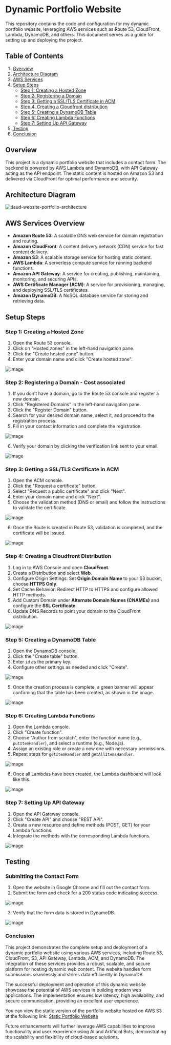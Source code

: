 # Dynamic Portfolio Website

This repository contains the code and configuration for my dynamic portfolio website, leveraging AWS services such as Route 53, CloudFront, Lambda, DynamoDB, and others. This document serves as a guide for setting up and deploying the project.

## Table of Contents

1. [Overview](#overview)
2. [Architecture Diagram](#architecture-diagram)
3. [AWS Services](#aws-services)
4. [Setup Steps](#setup-steps)
    - [Step 1: Creating a Hosted Zone](#step-1-creating-a-hosted-zone)
    - [Step 2: Registering a Domain](#step-2-registering-a-domain)
    - [Step 3: Getting a SSL/TLS Certificate in ACM](#step-3-getting-a-ssl/tls-certificate-in-acm)
    - [Step 4: Creating a Cloudfront distribution](#step-4-creating-a-cloudfront-distribution)
    - [Step 5: Creating a DynamoDB Table](#step-4-creating-a-dynamodb-table)
    - [Step 6: Creating Lambda Functions](#step-5-creating-lambda-functions)
    - [Step 7: Setting Up API Gateway](#step-6-setting-up-api-gateway)
5. [Testing](#testing)
6. [Conclusion](#conclusion)

## Overview

This project is a dynamic portfolio website that includes a contact form. The backend is powered by AWS Lambda and DynamoDB, with API Gateway acting as the API endpoint. The static content is hosted on Amazon S3 and delivered via CloudFront for optimal performance and security.

## Architecture Diagram

![daud-website-portfolio-architecture](https://github.com/user-attachments/assets/231df027-4df1-4529-8a7e-9b02e624a3a1)

## AWS Services Overview
- **Amazon Route 53**: A scalable DNS web service for domain registration and routing.
- **Amazon CloudFront**: A content delivery network (CDN) service for fast content delivery.
- **Amazon S3**: A scalable storage service for hosting static content.
- **AWS Lambda**: A serverless compute service for running backend functions.
- **Amazon API Gateway**: A service for creating, publishing, maintaining, monitoring, and securing APIs.
- **AWS Certificate Manager (ACM)**: A service for provisioning, managing, and deploying SSL/TLS certificates.
- **Amazon DynamoDB**: A NoSQL database service for storing and retrieving data.

## Setup Steps

### Step 1: Creating a Hosted Zone

1. Open the Route 53 console.
2. Click on "Hosted zones" in the left-hand navigation pane.
3. Click the "Create hosted zone" button.
4. Enter your domain name and click "Create hosted zone".

![image](https://github.com/user-attachments/assets/47432d5e-6454-4332-bc1f-c94860665777)

### Step 2: Registering a Domain - Cost associated

1. If you don't have a domain, go to the Route 53 console and register a new domain.
2. Click "Registered Domains" in the left-hand navigation pane.
3. Click the "Register Domain" button.
4. Search for your desired domain name, select it, and proceed to the registration process.
5. Fill in your contact information and complete the registration.

![image](https://github.com/user-attachments/assets/1e348e4f-870f-4ff3-a0e9-02030037f5b9)

6. Verify your domain by clicking the verification link sent to your email.

![image](https://github.com/user-attachments/assets/aa8a16ad-bb4d-4bc2-8fc7-e6460ac4351c)

### Step 3: Getting a SSL/TLS Certificate in ACM

1. Open the ACM console.
2. Click the "Request a certificate" button.
3. Select "Request a public certificate" and click "Next".
4. Enter your domain name and click "Next".
5. Choose the validation method (DNS or email) and follow the instructions to validate the certificate.

![image](https://github.com/user-attachments/assets/7877949d-ae4a-42a8-8761-8f802f09b53e)

6. Once the Route is created in Route 53, validation is completed, and the certificate will be issued.

![image](https://github.com/user-attachments/assets/4b7e6b8c-39fa-445b-81a9-b53d3ea81ca3)

### Step 4: Creating a Cloudfront Distribution

1. Log in to AWS Console and open **CloudFront**.
2. Create a Distribution and select **Web**.
3. Configure Origin Settings: Set **Origin Domain Name** to your S3 bucket, choose **HTTPS Only**.
4. Set Cache Behavior: Redirect HTTP to HTTPS and configure allowed HTTP methods.
5. Add Custom Domain under **Alternate Domain Names (CNAMEs)** and configure the **SSL Certificate**.
6. Update DNS Records to point your domain to the CloudFront distribution.

![image](https://github.com/user-attachments/assets/823c405f-383a-4bad-883b-d66fcd477fab)

### Step 5: Creating a DynamoDB Table

1. Open the DynamoDB console.
2. Click the "Create table" button.
3. Enter `id` as the primary key.
4. Configure other settings as needed and click "Create".

![image](https://github.com/user-attachments/assets/7d38dc0e-22b0-4e0f-ac88-a60d9fdfe489)

5. Once the creation process is complete, a green banner will appear confirming that the table has been created, as shown in the image.

![image](https://github.com/user-attachments/assets/fb5c995c-2fe4-43b7-8773-416a19cb6b5c)

### Step 6: Creating Lambda Functions

1. Open the Lambda console.
2. Click "Create function".
3. Choose "Author from scratch", enter the function name (e.g., `putItemHandler`), and select a runtime (e.g., Node.js).
4. Assign an existing role or create a new one with necessary permissions.
5. Repeat steps for `getItemHandler` and `getAllItemsHandler`.

![image](https://github.com/user-attachments/assets/e740b71f-6909-4455-a6c7-8a7fa06732c7)

6. Once all Lambdas have been created, the Lambda dashboard will look like this.

![image](https://github.com/user-attachments/assets/7c7dd21b-6661-4b49-b583-78f82d75ba5c)
 
### Step 7: Setting Up API Gateway

1. Open the API Gateway console.
2. Click "Create API" and choose "REST API".
3. Create a new resource and define methods (POST, GET) for your Lambda functions.
4. Integrate the methods with the corresponding Lambda functions.

![image](https://github.com/user-attachments/assets/3cf56330-979f-4af3-8c8b-84e776b08e73)

## Testing
### Submitting the Contact Form

1. Open the website in Google Chrome and fill out the contact form.
2. Submit the form and check for a 200 status code indicating success.

![image](https://github.com/user-attachments/assets/73c3f762-61bb-4f86-9a74-106dc22f97ec)

3. Verify that the form data is stored in DynamoDB.

![image](https://github.com/user-attachments/assets/6dfe5684-50c2-4c97-be0c-b782535dbb0e)

### Conclusion

This project demonstrates the complete setup and deployment of a dynamic portfolio website using various AWS services, including Route 53, CloudFront, S3, API Gateway, Lambda, ACM, and DynamoDB. The integration of these services provides a robust, scalable, and secure platform for hosting dynamic web content. The website handles form submissions seamlessly and stores data efficiently in DynamoDB. 

The successful deployment and operation of this dynamic website showcase the potential of AWS services in building modern web applications. The implementation ensures low latency, high availability, and secure communication, providing an excellent user experience.

You can view the static version of the portfolio website hosted on AWS S3 at the following link:
[Static Portfolio Website](https://github.com/DaudCloud-sudo/portfolio-website-hosting-on-AWS-S3/tree/main)

Future enhancements will further leverage AWS capabilities to improve functionality and user experience using AI and Artificial Bots, demonstrating the scalability and flexibility of cloud-based solutions.
